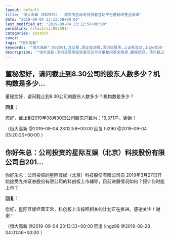 ```yaml
---
layout: default
title: '恒大高新（002591）- 深交所互动易投资者互动平台董秘问答全收录'
date: "2019-09-04 23:12:58+00:00"
last_modified_at: "2019-09-04 23:12:58+00:00"
permalink: /stock/sz/002591/
categories: szstock
cover: 
tags: "恒大高新"
keywords: '"恒大高新",002591,互动易,深证互动易,深圳交易所,上证易互动,上证e互动'
description: '"恒大高新-深圳交易所投资者互动平台董秘问答全收录,董秘您好，请问截止到8.30公司的股东人数多少？机构数是多少？"'
---
```


## 董秘您好，请问截止到8.30公司的股东人数多少？机构数是多少...

董秘您好，请问截止到8.30公司的股东人数多少？机构数是多少？

**回复**：

您好，截止到2019年08月30日公司股东户数为：19,371户。谢谢！ 

（恒大高新  @2019-09-04 23:12:58+00:00 回复 hi290  @2019-09-04 03:20:20+00:00 ）

## 你好朱总：公司投资的星际互娱（北京）科技股份有限公司自201...

你好朱总：公司投资的星际互娱（北京）科技股份有限公司自 2019年3月27日开始接受九州证券股份有限公司的科创板上市辅导，目前进展情况如何？预计何时能上市？

**回复**：

您好，星际互娱经营正常，科创板上市按照相关的计划正在推进。感谢关注！谢谢！ 

（恒大高新  @2019-09-04 23:13:33+00:00 回复 lingz88  @2019-08-28 04:01:46+00:00 ）


